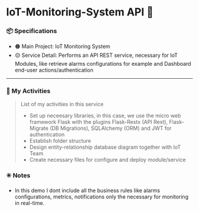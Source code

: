 # IoT-Monitoring-System API :ice_cube:

### :package: Specifications
- :orange_circle: Main Project: IoT Monitoring System
- :yellow_circle: Service Detail: Performs an API REST service, necessary for IoT Modules, like retrieve alarms configurations for example and Dashboard end-user actions/authentication

***

### :scroll: My Activities
> List of my activities in this service
> * Set up neceesary libraries, in this case, we use the micro web framework Flask with the plugins Flask-Restx (API Rest), Flask-Migrate (DB Migrations), SQLAlchemy (ORM) and JWT for authentication 
> * Establish folder structure  
> * Design entity-relationship database diagram together with IoT Team
> * Create necessary files for configure and deploy module/service  

### :eight_spoked_asterisk: Notes
- In this demo I dont include all the business rules like alarms configurations, metrics, notifications only the necessary for monitoring in real-time.


